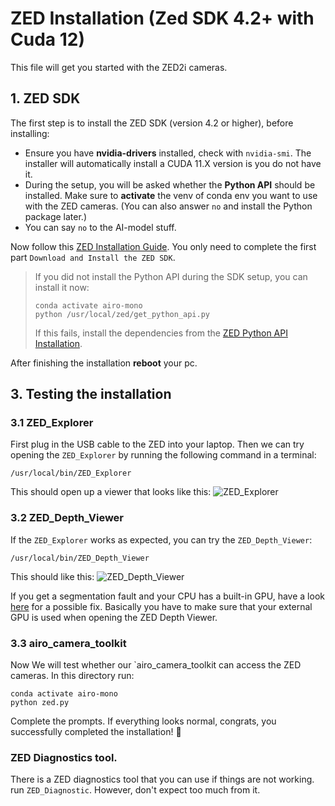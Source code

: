 # ZED Installation (Zed SDK 4.2+ with Cuda 12)
This file will get you started with the ZED2i cameras.

## 1. ZED SDK
The first step is to install the ZED SDK (version 4.2 or higher), before installing:
* Ensure you have **nvidia-drivers** installed, check with `nvidia-smi`. The installer will automatically install a CUDA 11.X version is you do not have it.
* During the setup, you will be asked whether the **Python API** should be installed. Make sure to **activate** the venv of conda env you want to use with the ZED cameras. (You can also answer `no` and install the Python package later.)
* You can say `no` to the AI-model stuff.

Now follow this [ZED Installation Guide](https://www.stereolabs.com/docs/installation/linux/).
You only need to complete the first part `Download and Install the ZED SDK`.

 > If you did not install the Python API during the SDK setup, you can install it now:
> ```
> conda activate airo-mono
> python /usr/local/zed/get_python_api.py
>```
>If this fails, install the dependencies from the [ZED Python API Installation](https://www.stereolabs.com/docs/app-development/python/install/).

After finishing the installation **reboot** your pc.

## 3. Testing the installation
### 3.1 ZED_Explorer
First plug in the USB cable to the ZED into your laptop.
Then we can try opening the `ZED_Explorer` by running the following command in a terminal:
```
/usr/local/bin/ZED_Explorer
```
This should open up a viewer that looks like this:
![ZED_Explorer](https://i.imgur.com/DGz6aSR.png)

### 3.2 ZED_Depth_Viewer
If the `ZED_Explorer` works as expected, you can try the `ZED_Depth_Viewer`:
```
/usr/local/bin/ZED_Depth_Viewer

```
This should like this:
![ZED_Depth_Viewer](https://i.imgur.com/SzamB6J.png)

If you get a segmentation fault and your CPU has a built-in GPU, have a look [here](https://community.stereolabs.com/t/zed-depth-viewer-segmentation-fault-address-not-mapped-to-objec/994/25) for a possible fix. Basically you have to make sure that your external GPU is used when opening the ZED Depth Viewer.


### 3.3 airo_camera_toolkit
Now We will test whether our `airo_camera_toolkit can access the ZED cameras.
In this directory run:
```
conda activate airo-mono
python zed.py
```
Complete the prompts. If everything looks normal, congrats, you successfully completed the installation! :tada:

### ZED Diagnostics tool.

There is a ZED diagnostics tool that you can use if things are not working. run `ZED_Diagnostic`. However, don't expect too much from it.
